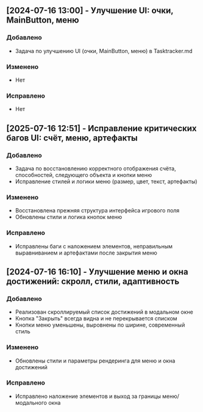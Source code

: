 ## [2024-07-16 13:00] - Улучшение UI: очки, MainButton, меню
### Добавлено
- Задача по улучшению UI (очки, MainButton, меню) в Tasktracker.md

### Изменено
- Нет

### Исправлено
- Нет 

## [2025-07-16 12:51] - Исправление критических багов UI: счёт, меню, артефакты
### Добавлено
- Задача по восстановлению корректного отображения счёта, способностей, следующего объекта и кнопки меню
- Исправление стилей и логики меню (размер, цвет, текст, артефакты)

### Изменено
- Восстановлена прежняя структура интерфейса игрового поля
- Обновлены стили и логика кнопок меню

### Исправлено
- Исправлены баги с наложением элементов, неправильным выравниванием и артефактами после закрытия меню 

## [2024-07-16 16:10] - Улучшение меню и окна достижений: скролл, стили, адаптивность
### Добавлено
- Реализован скроллируемый список достижений в модальном окне
- Кнопка "Закрыть" всегда видна и не перекрывается списком
- Кнопки меню уменьшены, выровнены по ширине, современный стиль

### Изменено
- Обновлены стили и параметры рендеринга для меню и окна достижений

### Исправлено
- Исправлено наложение элементов и выход за границы меню/модального окна 